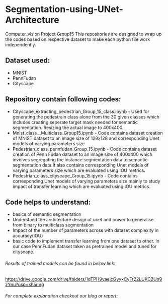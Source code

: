 # Segmentation-using-UNet-Architecture
Computer_vision Project Group15
This repositories are designed to wrap up the codes based on respective dataset to make each python file work independently.

## Dataset used:
- MNIST 
- PennFudan
- Cityscape

## Repository contain following codes:
- Cityscape_extracting_pedestrian_Group_15_class.ipynb - Used for generating the pedestrain class alone from the 30 given classes which includes creating seperate target mask needed for semantic segmentation. Resizing the actual image to 400x400
- Mnist_class__Multiclass_Group15.ipynb - Code contains dataset creation of MNIST dataset to an image size of 128x128 and corresponding Unet models of varying parameters size
- Pedestrian_class_pennfudan_Group_15.ipynb - Code contains dataset creation of Penn Fudan dataset to an image size of 400x400 which involves segregating the instance segmentation data to semantic segmentation data.It also contains corresponding Unet models of varying parameters size which are evaluated using IOU metrics.
- Pedestrian_class_cityscape_Group_15.ipynb - Code contains corresponding Unet models of varying parameters size mainly to study impact of transfer learning which are evaluated using IOU metrics.

## Code helps to understand:
- basics of semantic segmentation
- Understand the architecture design of unet and power to generalise from binary to multiclass segmentation
- Impact of the number of parameters across with dataset complexity in accuracy(IOU)
- basic code to implement transfer learning from one dataset to other. In our case PennFudan dataset taken as pretrained model and tuned for cityscape. 

###### Results of trained models can be found in below link: 
https://drive.google.com/drive/folders/1qTPH9vaelcGyyxCyFr22LUKC2Un9zYnu?usp=sharing

###### For complete explanation checkout our blog or report: 

